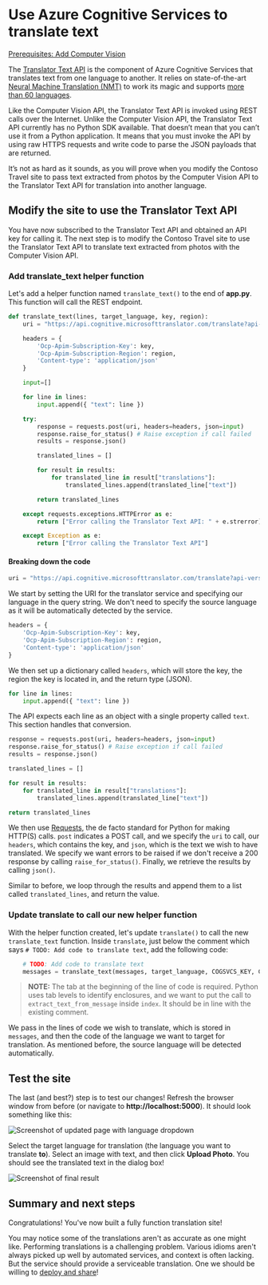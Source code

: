 # Use Azure Cognitive Services to translate text

[Prerequisites: Add Computer Vision](./computer-vision.md)

The [Translator Text API](https://azure.microsoft.com/services/cognitive-services/translator-text-api/) is the component of Azure Cognitive Services that translates text from one language to another. It relies on state-of-the-art [Neural Machine Translation (NMT)](https://www.microsoft.com/translator/business/machine-translation/#nmt) to work its magic and supports [more than 60 languages](https://docs.microsoft.com/azure/cognitive-services/translator/language-support).

Like the Computer Vision API, the Translator Text API is invoked using REST calls over the Internet. Unlike the Computer Vision API, the Translator Text API currently has no Python SDK available. That doesn’t mean that you can’t use it from a Python application. It means that you must invoke the API by using raw HTTPS requests and write code to parse the JSON payloads that are returned.

It’s not as hard as it sounds, as you will prove when you modify the Contoso Travel site to pass text extracted from photos by the Computer Vision API to the Translator Text API for translation into another language.

## Modify the site to use the Translator Text API

You have now subscribed to the Translator Text API and obtained an API key for calling it. The next step is to modify the Contoso Travel site to use the Translator Text API to translate text extracted from photos with the Computer Vision API.

### Add translate_text helper function

Let's add a helper function named `translate_text()` to the end of **app.py**. This function will call the REST endpoint.

``` python
def translate_text(lines, target_language, key, region):
    uri = "https://api.cognitive.microsofttranslator.com/translate?api-version=3.0&to=" + target_language

    headers = {
        'Ocp-Apim-Subscription-Key': key,
        'Ocp-Apim-Subscription-Region': region,
        'Content-type': 'application/json'
    }

    input=[]

    for line in lines:
        input.append({ "text": line })

    try:
        response = requests.post(uri, headers=headers, json=input)
        response.raise_for_status() # Raise exception if call failed
        results = response.json()

        translated_lines = []

        for result in results:
            for translated_line in result["translations"]:
                translated_lines.append(translated_line["text"])

        return translated_lines

    except requests.exceptions.HTTPError as e:
        return ["Error calling the Translator Text API: " + e.strerror]

    except Exception as e:
        return ["Error calling the Translator Text API"]
```

#### Breaking down the code

``` python
uri = "https://api.cognitive.microsofttranslator.com/translate?api-version=3.0&to=" + target_language
```

We start by setting the URI for the translator service and specifying our language in the query string. We don't need to specify the source language as it will be automatically detected by the service.

``` python
headers = {
    'Ocp-Apim-Subscription-Key': key,
    'Ocp-Apim-Subscription-Region': region,
    'Content-type': 'application/json'
}
```

We then set up a dictionary called `headers`, which will store the key, the region the key is located in, and the return type (JSON).

``` python
for line in lines:
    input.append({ "text": line })
```

The API expects each line as an object with a single property called `text`. This section handles that conversion.

``` python
response = requests.post(uri, headers=headers, json=input)
response.raise_for_status() # Raise exception if call failed
results = response.json()

translated_lines = []

for result in results:
    for translated_line in result["translations"]:
        translated_lines.append(translated_line["text"])

return translated_lines
```

We then use [Requests](https://2.python-requests.org/en/master/), the de facto standard for Python for making HTTP(S) calls. `post` indicates a POST call, and we specify the `uri` to call, our `headers`, which contains the key, and `json`, which is the text we wish to have translated. We specify we want errors to be raised if we don't receive a 200 response by calling `raise_for_status()`. Finally, we retrieve the results by calling `json()`.

Similar to before, we loop through the results and append them to a list called `translated_lines`, and return the value.

### Update translate to call our new helper function

With the helper function created, let's update `translate()` to call the new `translate_text` function. Inside `translate`, just below the comment which says `# TODO: Add code to translate text`, add the following code:

``` python
    # TODO: Add code to translate text
    messages = translate_text(messages, target_language, COGSVCS_KEY, COGSVCS_REGION)
```

> **NOTE:** The tab at the beginning of the line of code is required. Python uses tab levels to identify enclosures, and we want to put the call to `extract_text_from_message` inside `index`. It should be in line with the existing comment.

We pass in the lines of code we wish to translate, which is stored in `messages`, and then the code of the language we want to target for translation. As mentioned before, the source language will be detected automatically.

## Test the site

The last (and best?) step is to test our changes! Refresh the browser window from before (or navigate to **http://localhost:5000**). It should look something like this:

![Screenshot of updated page with language dropdown](../images/vision_added_translate.png)

Select the target language for translation (the language you want to translate **to**). Select an image with text, and then click **Upload Photo**. You should see the translated text in the dialog box!

![Screenshot of final result](../images/vision_final.png)

## Summary and next steps

Congratulations! You've now built a fully function translation site!

You may notice some of the translations aren't as accurate as one might like. Performing translations is a challenging problem. Various idioms aren't always picked up well by automated services, and context is often lacking. But the service should provide a serviceable translation. One we should be willing to [deploy and share](./deploy.md)!

